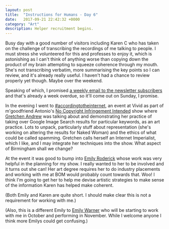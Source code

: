 ```yaml
---
layout: post
title:  "Instructions for Humans - Day 6"
date:   2017-09-21 22:42:32 +0000
category: "Art"
description: Helper recruitment begins.
---
```


Busy day with a good number of visitors including Karen C who has taken on the challenge of transcribing the recordings of me talking to people. I must stress she volunteered for this and professes to enjoy it, which is astonishing as I can't think of anything worse than  copying down the product of my brain attempting to squeeze coherence through my mouth. She's not transcribing verbatim, more summarising the key points so I can review, and it's already really useful. I haven't had a chance to review properly yet though. Maybe over the weekend. 

Speaking of which, I promised [a weekly email to the newsletter subscribers](https://tinyletter.com/peteashton) and that's already a week overdue, so it'll come out on Sunday, I promise. 

In the evening I went to [#accordingtotheinternet](http://www.vividprojects.org.uk/programme/accordingtotheinternet/), an event at Vivid as part of m'goodfriend Antonio's [No Copyright Infringement Intended](http://www.vividprojects.org.uk/programme/no-copyright-infringement-intended/) show where [Gretchen Andrew](https://www.gretchenandrew.com) was talking about and demonstrating her practice of taking over Google Image Search results for particular keywords, as an art practice. Lots to unpack, particularly stuff about representation (she's working on altering the results for Naked Woman) and the ethics of what could be called spamming. Gretchen calls herself an Internet Imperialist, which I like, and I may integrate her techniques into the show. What aspect of Birmingham shall we change? 

At the event it was good to bump into [Emily Roderick](http://www.emilyroderick.com) whose work was very helpful in the planning for my show. I really wanted to her to be involved and it turns out she can! Her art degree requires her to do industry placements and working with me at BOM would probably count towards that. Woo! I think I'm going to get her to help me devise artistic strategies to make sense of the information Karen has helped make coherent. 

(Both Emily and Karen are quite short. I should make clear this is not a requirement for working with me.)

(Also, this is a different Emily to [Emily Warner](https://emily-warner.com) who will be starting to work with me in October and performing in November. While I welcome anyone I think more Emilys could get confusing.)